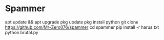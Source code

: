 # Spammer



apt update && apt upgrade
pkg update
pkg install python
git clone https://github.com/Mr-Zero076/spammer
cd spammer
pip install -r harus.txt
python brutal.py
